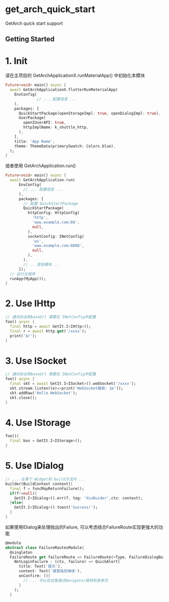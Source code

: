 # get_arch_quick_start

GetArch quick start support

## Getting Started

# 1. Init
请在主项目的 GetArchApplicationX.runMaterialApp() 中初始化本模块
```dart
Future<void> main() async {
  await GetArchApplicationX.flutterRunMaterialApp(
    EnvConfig(
              // ... 配置信息 ...
    ),
    packages: [
      QuickStartPackage(openStorageImpl: true, openDialogImpl: true),
      UserPackage(
        openIUserAPI: true,
        httpImplName: k_shuttle_http,
      ),
    ],
    title: 'App Name',
    theme: ThemeData(primarySwatch: Colors.blue),
  );
}
```
或者使用 GetArchApplication.run()
```dart
Future<void> main() async {
  await GetArchApplication.run(
      EnvConfig(
        // ... 配置信息 ...
      ),
      packages: [
        // 配置 QuickStartPackage
        QuickStartPackage(
          httpConfig: HttpConfig(
            'http',
            'www.example.com:88',
            null,
          ),
          socketConfig: INetConfig(  
            'ws',
            'www.example.com:8888',
            null,
          ),
        ),
        // .. 其他模块 ..
      ]);
  // 运行主程序
  runApp(MyApp());
}

```

# 2. Use IHttp
```dart
// 通讯协议和baseUrl 需要在 INetConfig中配置
foo() async {
  final http = await GetIt.I<IHttp>();
  final r = await http.get('/xxxx');
  print('$r');
}
```

# 3. Use ISocket
```dart
// 通讯协议和baseUrl 需要在 INetConfig中配置
foo() async {
  final skt = await GetIt.I<ISocket>().webSocket('/xxxx');
  skt.stream.listen((e)=>print('WebSocket接收: $e'));
  skt.addRaw('Hello WebSocket');
  skt.close();
}
```

# 4. Use IStorage
```dart
foo(){
  final box = GetIt.I<IStorage>();
}
```

# 5. Use IDialog
```dart
// ... 在某个 Widget的 build方法内 ...
builder(BuildContext context){
  final f = funcMayReturnFailure();
  if(f!=null){
    GetIt.I<IDialog>().err(f, tag: 'XxxBuider',ctx: context);
  }else{
    GetIt.I<IDialog>().toast('Success!');
  }
}
```
如果使用IDialog来处理抛出的Failure, 可以考虑结合FailureRoute实现更强大的功能

```dart
@module
abstract class FailureRoutesModule{
  @singleton
  FailureRoute get failureRoute => FailureRoute(<Type, FailureDialogBuilder>{
    NotLoginFailure : (ctx, failure) => QuickAlert(
      title: Text('提示'),
      content: Text('请登陆后继续'),
      onConfirm: (){
        // ... 可以在这里通过Navigator跳转到登录页
      }
    );
  }
```
